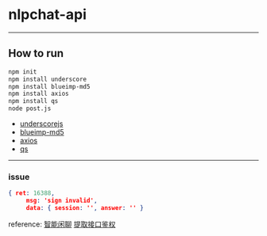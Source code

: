 # nlpchat-api

---

## How to run

```bash
npm init
npm install underscore
npm install blueimp-md5
npm install axios
npm install qs
node post.js
```

* [underscorejs](http://underscorejs.org/)
* [blueimp-md5](https://github.com/blueimp/JavaScript-MD5)
* [axios](https://github.com/axios/axios)
* [qs](https://www.npmjs.com/package/qs)

---

### issue

```json
{ ret: 16388,
     msg: 'sign invalid',
     data: { session: '', answer: '' }
```

reference:
[智能闲聊](https://ai.qq.com/doc/nlpchat.shtml)
[提取接口鉴权](https://ai.qq.com/doc/auth.shtml)
